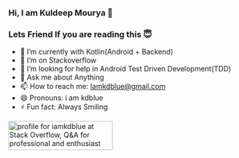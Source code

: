 ### Hi, I am Kuldeep Mourya 👋 
### Lets Friend If you are reading this 😇

- 🌱 I’m currently with Kotlin(Android + Backend)
- 👯 I’m on Stackoverflow
- 🤔 I’m looking for help in Android Test Driven Development(TDD)
- 💬 Ask me about Anything
- 📫 How to reach me: Iamkdblue@gmail.com
- 😄 Pronouns: i am kdblue
- ⚡ Fun fact: Always Smiling

<a href="https://stackoverflow.com/users/6925888/iamkdblue"><img src="https://stackoverflow.com/users/flair/6925888.png" width="208" height="58" alt="profile for iamkdblue at Stack Overflow, Q&amp;A for professional and enthusiast programmers" title="profile for iamkdblue at Stack Overflow, Q&amp;A for professional and enthusiast programmers"></a>

